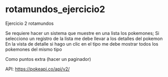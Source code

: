 # rotamundos_ejercicio2
Ejercicio 2 rotamundos

Se requiere hacer un sistema que muestre en una lista los pokemones;
Si selecciono un registro de la lista me debe llevar a los detalles del pokemon
En la vista de detalle si hago un clic en el tipo me debe mostrar todos los pokemones del mismo tipo

Como puntos extra  (hacer un paginador)

API: https://pokeapi.co/api/v2/
